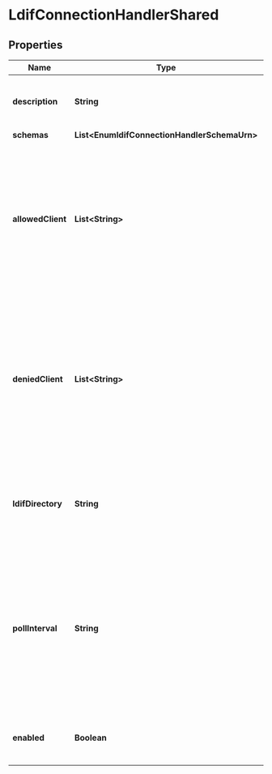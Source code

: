 

# LdifConnectionHandlerShared


## Properties

| Name | Type | Description | Notes |
|------------ | ------------- | ------------- | -------------|
|**description** | **String** | A description for this Connection Handler |  [optional] |
|**schemas** | **List&lt;EnumldifConnectionHandlerSchemaUrn&gt;** |  |  |
|**allowedClient** | **List&lt;String&gt;** | Specifies a set of address masks that determines the addresses of the clients that are allowed to establish connections to this connection handler. |  [optional] |
|**deniedClient** | **List&lt;String&gt;** | Specifies a set of address masks that determines the addresses of the clients that are not allowed to establish connections to this connection handler. |  [optional] |
|**ldifDirectory** | **String** | Specifies the path to the directory in which the LDIF files should be placed. |  [optional] |
|**pollInterval** | **String** | Specifies how frequently the LDIF connection handler should check the LDIF directory to determine whether a new LDIF file has been added. |  [optional] |
|**enabled** | **Boolean** | Indicates whether the Connection Handler is enabled. |  |



